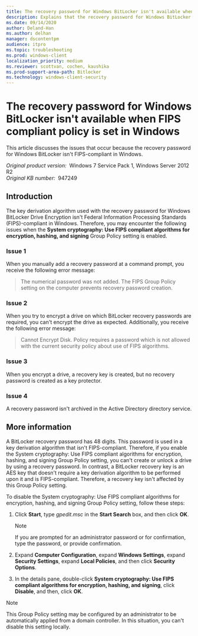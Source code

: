 ```yaml
---
title: The recovery password for Windows BitLocker isn't available when FIPS compliant policy is set in Windows
description: Explains that the recovery password for Windows BitLocker isn't FIPS-compliant in Windows.
ms.date: 09/14/2020
author: Deland-Han
ms.author: delhan
manager: dscontentpm
audience: itpro
ms.topic: troubleshooting
ms.prod: windows-client
localization_priority: medium
ms.reviewer: scottvan, cochen, kaushika
ms.prod-support-area-path: Bitlocker
ms.technology: windows-client-security
---
```

# The recovery password for Windows BitLocker isn't available when FIPS compliant policy is set in Windows

This article discusses the issues that occur because the recovery password for Windows BitLocker isn't FIPS-compliant in Windows.

_Original product version:_ &nbsp;Windows 7 Service Pack 1, Windows Server 2012 R2  
_Original KB number:_ &nbsp;947249

## Introduction

The key derivation algorithm used with the recovery password for Windows BitLocker Drive Encryption isn't Federal Information Processing Standards (FIPS)-compliant in Windows. Therefore, you may encounter the following issues when the **System cryptography: Use FIPS compliant algorithms for encryption, hashing, and signing** Group Policy setting is enabled.

### Issue 1

When you manually add a recovery password at a command prompt, you receive the following error message:

> The numerical password was not added. The FIPS Group Policy setting on the computer prevents recovery password creation.

### Issue 2

When you try to encrypt a drive on which BitLocker recovery passwords are required, you can't encrypt the drive as expected. Additionally, you receive the following error message:

> Cannot Encrypt Disk. Policy requires a password which is not allowed with the current security policy about use of FIPS algorithms.

### Issue 3

When you encrypt a drive, a recovery key is created, but no recovery password is created as a key protector.

### Issue 4

A recovery password isn't archived in the Active Directory directory service.

## More information

A BitLocker recovery password has 48 digits. This password is used in a key derivation algorithm that isn't FIPS-compliant. Therefore, if you enable the System cryptography: Use FIPS compliant algorithms for encryption, hashing, and signing  Group Policy setting, you can't create or unlock a drive by using a recovery password. In contrast, a BitLocker recovery key is an AES key that doesn't require a key derivation algorithm to be performed upon it and is FIPS-compliant. Therefore, a recovery key isn't affected by this Group Policy setting.

To disable the System cryptography: Use FIPS compliant algorithms for encryption, hashing, and signing Group Policy setting, follow these steps:

1. Click **Start**, type *gpedit.msc* in the **Start Search** box, and then click **OK**.

    > [!NOTE]
    > If you are prompted for an administrator password or for confirmation, type the password, or provide confirmation.
2. Expand **Computer Configuration**, expand **Windows Settings**, expand **Security Settings**, expand **Local Policies**, and then click **Security Options**.
3. In the details pane, double-click **System cryptography: Use FIPS compliant algorithms for encryption, hashing, and signing**, click **Disable**, and then, click **OK**.

> [!NOTE]
> This Group Policy setting may be configured by an administrator to be automatically applied from a domain controller. In this situation, you can't disable this setting locally.
